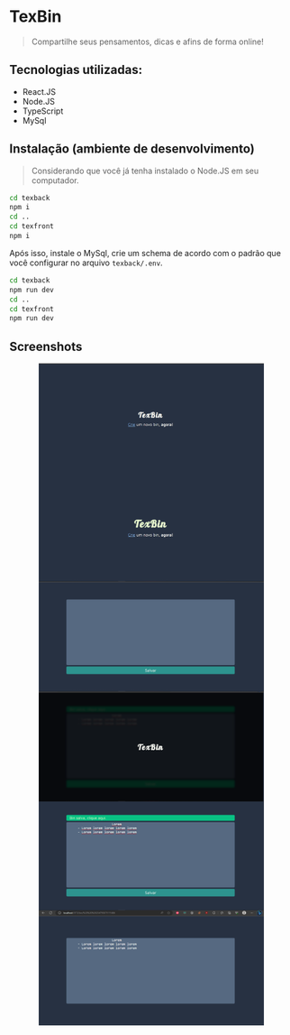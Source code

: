 # TexBin
> Compartilhe seus pensamentos, dicas e afins de forma online!

## Tecnologias utilizadas:
 - React.JS
 - Node.JS
 - TypeScript
 - MySql

## Instalação (ambiente de desenvolvimento)
> Considerando que você já tenha instalado o Node.JS em seu computador.

```sh
cd texback
npm i
cd ..
cd texfront
npm i
```

Após isso, instale o MySql, crie um schema de acordo com o padrão que você configurar no arquivo ```texback/.env```.


```sh
cd texback
npm run dev
cd ..
cd texfront
npm run dev
```

## Screenshots

<div style="display: flex; flex-direction: row; flex-wrap: wrap; justify-content: center; align-items: center;">
 <img src="./screenshots/home.png" width="400px">

 <img src="./screenshots/home_hover.png" width="400px">

 <img src="./screenshots/new.png" width="400px">

 <img src="./screenshots/loading.png" width="400px">

 <img src="./screenshots/success_new.png" width="400px">

 <img src="./screenshots/view.png" width="400px">
</div>
